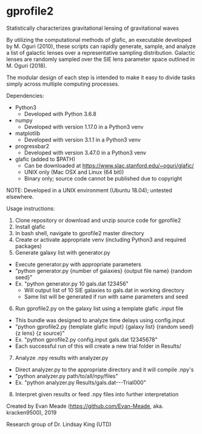 # gprofile2
Statistically characterizes gravitational lensing of gravitational waves

By utilizing the computational methods of glafic, an executable developed by M. Oguri (2010), these scripts can rapidly generate, sample, and analyze a list of galactic lenses over a representative sampling distribution. Galactic lenses are randomly sampled over the SIE lens parameter space outlined in M. Oguri (2018).

The modular design of each step is intended to make it easy to divide tasks simply across multiple computing processes.

Dependencies:
* Python3
  * Developed with Python 3.6.8
* numpy
  * Developed with version 1.17.0 in a Python3 venv
* matplotlib
  * Developed with version 3.1.1 in a Python3 venv
* progressbar2
  * Developed with version 3.47.0 in a Python3 venv
* glafic (added to $PATH)
  * Can be downloaded at https://www.slac.stanford.edu/~oguri/glafic/
  * UNIX only (Mac OSX and Linux (64 bit))
  * Binary only; source code cannot be published due to copyright

NOTE: Developed in a UNIX environment (Ubuntu 18.04); untested elsewhere.

Usage instructions:
1. Clone repository or download and unzip source code for gprofile2
2. Install glafic
3. In bash shell, navigate to gprofile2 master directory
4. Create or activate appropriate venv (including Python3 and required packages)
5. Generate galaxy list with generator.py
  * Execute generator.py with appropriate parameters
  * "python generator.py {number of galaxies} {output file name} {random seed}"
  * Ex. "python generator.py 10 gals.dat 123456"
    * Will output list of 10 SIE galaxies to gals.dat in working directory
    * Same list will be generated if run with same parameters and seed
6. Run gprofile2.py on the galaxy list using a template glafic .input file
  * This bundle was designed to analyze time delays using config.input
  * "python gprofile2.py {template glafic input} {galaxy list} {random seed} {z lens} {z source}"
  * Ex. "python gprofile2.py config.input gals.dat 12345678"
  * Each successful run of this will create a new trial folder in Results/
7. Analyze .npy results with analyzer.py
  * Direct analyzer.py to the appropriate directory and it will compile .npy's
  * "python analyzer.py path/to/all/npy/files"
  * Ex. "python analyzer.py Results/gals.dat---Trial000"
8. Interpret given results or feed .npy files into further interpretation

Created by Evan Meade (https://github.com/Evan-Meade, aka. kracken9500), 2019

Research group of Dr. Lindsay King (UTD)
